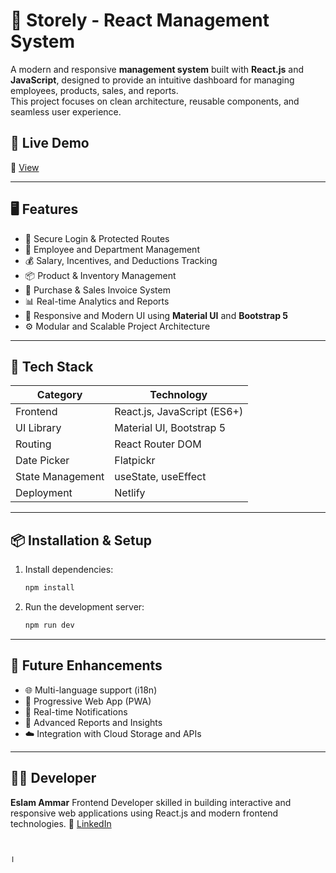 # 🧩 Storely - React Management System

A modern and responsive **management system** built with **React.js** and **JavaScript**, designed to provide an intuitive dashboard for managing employees, products, sales, and reports.  
This project focuses on clean architecture, reusable components, and seamless user experience.

## 🚀 Live Demo
🔗 [View](https://storlay.netlify.app)

---

## 🖥️ Features

- 🔐 Secure Login & Protected Routes  
- 👥 Employee and Department Management  
- 💰 Salary, Incentives, and Deductions Tracking  
- 📦 Product & Inventory Management  
- 🧾 Purchase & Sales Invoice System  
- 📊 Real-time Analytics and Reports  
- 🎨 Responsive and Modern UI using **Material UI** and **Bootstrap 5**  
- ⚙️ Modular and Scalable Project Architecture

---

## 🧰 Tech Stack

| Category | Technology |
|-----------|-------------|
| Frontend | React.js, JavaScript (ES6+) |
| UI Library | Material UI, Bootstrap 5 |
| Routing | React Router DOM |
| Date Picker | Flatpickr |
| State Management | useState, useEffect |
| Deployment | Netlify |

---


## 📦 Installation & Setup

1. Install dependencies:

   ```bash
   npm install
   ```

2. Run the development server:

   ```bash
   npm run dev
   ```


---

## 🧠 Future Enhancements

* 🌐 Multi-language support (i18n)
* 📱 Progressive Web App (PWA)
* 🔔 Real-time Notifications
* 🧮 Advanced Reports and Insights
* ☁️ Integration with Cloud Storage and APIs

---

## 👨‍💻 Developer

**Eslam Ammar**
Frontend Developer skilled in building interactive and responsive web applications using React.js and modern frontend technologies.
💼 [LinkedIn](https://www.linkedin.com/in/eslam-amar) 



````


ا
